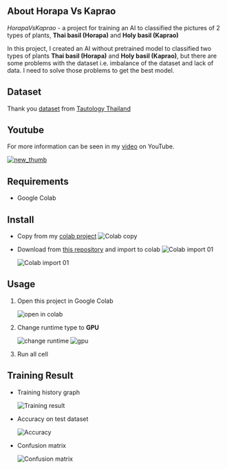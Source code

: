 ## About Horapa Vs Kaprao

_HorapaVsKaprao_ - a project for training an AI to classified the pictures of 2 types of plants, **Thai basil (Horapa)** and **Holy basil (Kaprao)**

In this project, I created an AI without pretrained model to classified two types of plants **Thai basil (Horapa)** and **Holy basil (Kaprao)**, but there are some problems with the dataset i.e. imbalance of the dataset and lack of data. I need to solve those problems to get the best model.

## Dataset

Thank you [dataset](https://github.com/TAUTOLOGY-EDUCATION/DATASET/tree/main/HorapaVsKaprao) from [Tautology Thailand](https://www.facebook.com/tautologyai/photos/a.1958623857592839/4882385715216624/)

## Youtube

For more information can be seen in my [video](https://youtu.be/kdaR6t4QL2E) on YouTube.

[![new_thumb](./fig/cover.png)]("https://youtu.be/kdaR6t4QL2E")

## Requirements

- Google Colab

## Install

- Copy from my [colab project](https://colab.research.google.com/drive/1sRddhORHB8w6DY7NP9WXBGuihFgxl_Oa?usp=sharing)
  ![Colab copy](./fig/colab_copy.png)

- Download from [this repository](https://github.com/TitorPs360/horapa-vs-kaprao/blob/main/HorapaVsKaprao.ipynb) and import to colab
  ![Colab import 01](./fig/colab_import_01.png)

  ![Colab import 01](./fig/colab_import_02.png)

## Usage

1. Open this project in Google Colab

   ![open in colab](./fig/colab.png)

2. Change runtime type to **GPU**

   ![change runtime](./fig/change_runtime.png)
   ![gpu](./fig/gpu.png)

3. Run all cell

## Training Result

- Training history graph

  ![Training result](./fig/train_result.png)

- Accuracy on test dataset

  ![Accuracy](./fig/accuracy.png)

- Confusion matrix

  ![Confusion matrix](./fig/confusion_matrix.png)
